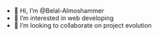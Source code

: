 - 👋 Hi, I’m @Belal-Almoshammer
- 👀 I’m interested in web developing
- 💞️ I’m looking to collaborate on project evolution

<!---
Belal-Almoshammer/Belal-Almoshammer is a ✨ special ✨ repository because its `README.md` (this file) appears on your GitHub profile.
You can click the Preview link to take a look at your changes.
--->
